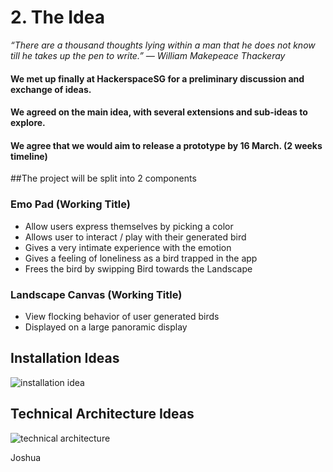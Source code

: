 # 2.  The Idea

_“There are a thousand thoughts lying within a man that he does not know till he takes up the pen to write.” ― William Makepeace Thackeray_

#### We met up finally at HackerspaceSG for a preliminary discussion and exchange of ideas.
#### We agreed on the main idea, with several extensions and sub-ideas to explore.
#### We agree that we would aim to release a prototype by 16 March. (2 weeks timeline)

##The project will be split into 2 components

### Emo Pad (Working Title)
- Allow users express themselves by picking a color
- Allows user to interact / play with their generated bird
- Gives a very intimate experience with the emotion
- Gives a feeling of loneliness as a bird trapped in the app
- Frees the bird by swipping Bird towards the Landscape

### Landscape Canvas (Working Title)
- View flocking behavior of user generated birds
- Displayed on a large panoramic display

## Installation Ideas
![installation idea](http://github.com/zz85/devart-template/blob/master/project_images/installation_idea_r.jpg "Installation Ideas")

## Technical Architecture Ideas
![technical architecture](http://github.com/zz85/devart-template/blob/master/project_images/technical_arch.jpg "Technical Architecture")

Joshua
